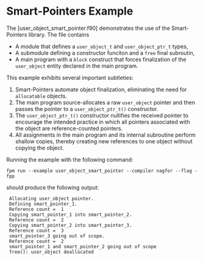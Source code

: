 Smart-Pointers Example
======================

The [user_object_smart_pointer.f90] demonstrates the use of the
Smart-Pointers library.  The file contains 

* A module that defines a `user_object_t`  and `user_object_ptr_t` types,
* A submodule defining a constructor funciton and a `free` final subroutin,
* A main program with a `block` construct that forces finalization of
  the `user_object` entity declared in the main program.
 
This example exhibits several important subtleties:

1. Smart-Pointers automate object finalization, eliminating the need
   for `allocatable` objects.  
2. The main program source-allocates a raw `user_object` pointer and
   then passes the pointer to a `user_object_ptr_t()` constructor.
3. The `user_object_ptr_t()` constructor nullifies the received pointer
   to encourage the intended practice in which all pointers associated
   with the object are reference-counted pointers.
4. All assignments in the main program and its internal subroutine 
   perform shallow copies, thereby creating new references to one object 
   without copying the object.

Running the example with the following command:
```
fpm run --example user_object_smart_pointer --compiler nagfor --flag -fpp
```
should produce the following output:
```
 Allocating user_object pointer.
 Defining smart_pointer_1.
 Reference count =  1
 Copying smart_pointer_1 into smart_pointer_2.
 Reference count =  2
 Copying smart_pointer_2 into smart_pointer_3.
 Reference count =  3
 smart_pointer_3 going out of scope.
 Reference count =  2
 smart_pointer_1 and smart_pointer_2 going out of scope
 free(): user_object deallocated
```
